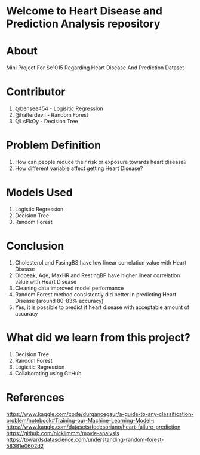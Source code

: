 # Welcome to Heart Disease and Prediction Analysis repository
# About
Mini Project For Sc1015 Regarding Heart Disease And Prediction Dataset

# Contributor
1. @bensee454 - Logisitic Regression
2. @halterdevil - Random Forest
3. @LsEkOy - Decision Tree
# Problem Definition
1. How can people reduce their risk or exposure towards heart disease?
2. How different variable affect getting Heart Disease?

# Models Used
1. Logistic Regression
2. Decision Tree
3. Random Forest

# Conclusion
1. Cholesterol and FasingBS have low linear correlation value with Heart Disease
2. Oldpeak, Age, MaxHR and RestingBP have higher linear correlation value with Heart Disease
3. Cleaning data improved model performance
4. Random Forest method consistently did better in predicting Heart Disease (around 80-83% accuracy)
5. Yes, it is possible to predict if heart disease with acceptable amount of accuracy

# What did we learn from this project?
1. Decision Tree
2. Random Forest
3. Logisitic Regression
4. Collaborating using GitHub
# References
https://www.kaggle.com/code/durgancegaur/a-guide-to-any-classification-problem/notebook#Training-our-Machine-Learning-Model-:
https://www.kaggle.com/datasets/fedesoriano/heart-failure-prediction
https://github.com/nicklimmm/movie-analysis
https://towardsdatascience.com/understanding-random-forest-58381e0602d2
